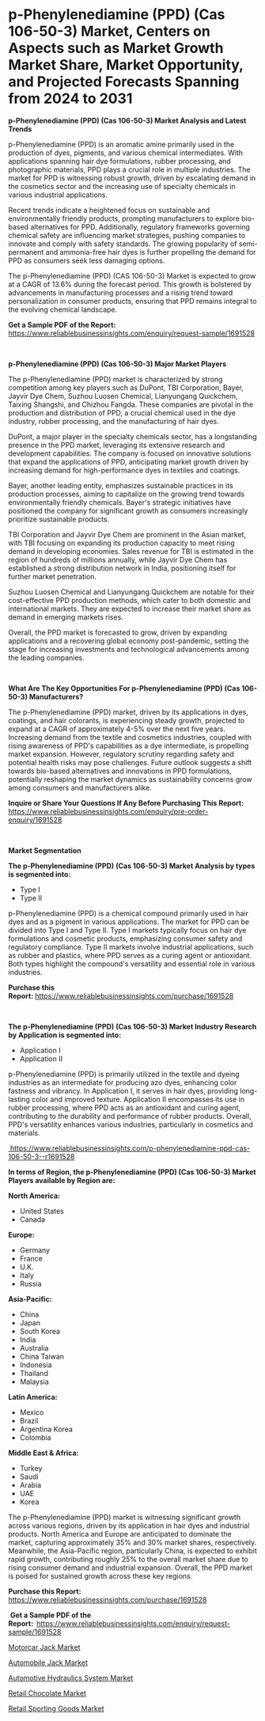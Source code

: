<p><h1>p-Phenylenediamine (PPD) (Cas 106-50-3) Market, Centers on Aspects such as Market Growth Market Share, Market Opportunity, and Projected Forecasts Spanning from 2024 to 2031</h1></p><p><strong>p-Phenylenediamine (PPD) (Cas 106-50-3) Market Analysis and Latest Trends</strong></p>
<p><p>p-Phenylenediamine (PPD) is an aromatic amine primarily used in the production of dyes, pigments, and various chemical intermediates. With applications spanning hair dye formulations, rubber processing, and photographic materials, PPD plays a crucial role in multiple industries. The market for PPD is witnessing robust growth, driven by escalating demand in the cosmetics sector and the increasing use of specialty chemicals in various industrial applications.</p><p>Recent trends indicate a heightened focus on sustainable and environmentally friendly products, prompting manufacturers to explore bio-based alternatives for PPD. Additionally, regulatory frameworks governing chemical safety are influencing market strategies, pushing companies to innovate and comply with safety standards. The growing popularity of semi-permanent and ammonia-free hair dyes is further propelling the demand for PPD as consumers seek less damaging options.</p><p>The p-Phenylenediamine (PPD) (CAS 106-50-3) Market is expected to grow at a CAGR of 13.6% during the forecast period. This growth is bolstered by advancements in manufacturing processes and a rising trend toward personalization in consumer products, ensuring that PPD remains integral to the evolving chemical landscape.</p></p>
<p><strong>Get a Sample PDF of the Report:&nbsp;</strong> <a href="https://www.reliablebusinessinsights.com/enquiry/request-sample/1691528?utm_campaign=1498&utm_medium=2&utm_source=Github&utm_content=ia&utm_term=18102024&utm_id=p-phenylenediamine-ppd-cas-106-50-3">https://www.reliablebusinessinsights.com/enquiry/request-sample/1691528</a></p>
<p>&nbsp;</p>
<p><strong>p-Phenylenediamine (PPD) (Cas 106-50-3) Major Market Players</strong></p>
<p><p>The p-Phenylenediamine (PPD) market is characterized by strong competition among key players such as DuPont, TBI Corporation, Bayer, Jayvir Dye Chem, Suzhou Luosen Chemical, Lianyungang Quickchem, Taixing Shangshi, and Chizhou Fangda. These companies are pivotal in the production and distribution of PPD, a crucial chemical used in the dye industry, rubber processing, and the manufacturing of hair dyes.</p><p>DuPont, a major player in the specialty chemicals sector, has a longstanding presence in the PPD market, leveraging its extensive research and development capabilities. The company is focused on innovative solutions that expand the applications of PPD, anticipating market growth driven by increasing demand for high-performance dyes in textiles and coatings.</p><p>Bayer, another leading entity, emphasizes sustainable practices in its production processes, aiming to capitalize on the growing trend towards environmentally friendly chemicals. Bayer's strategic initiatives have positioned the company for significant growth as consumers increasingly prioritize sustainable products.</p><p>TBI Corporation and Jayvir Dye Chem are prominent in the Asian market, with TBI focusing on expanding its production capacity to meet rising demand in developing economies. Sales revenue for TBI is estimated in the region of hundreds of millions annually, while Jayvir Dye Chem has established a strong distribution network in India, positioning itself for further market penetration.</p><p>Suzhou Luosen Chemical and Lianyungang Quickchem are notable for their cost-effective PPD production methods, which cater to both domestic and international markets. They are expected to increase their market share as demand in emerging markets rises.</p><p>Overall, the PPD market is forecasted to grow, driven by expanding applications and a recovering global economy post-pandemic, setting the stage for increasing investments and technological advancements among the leading companies.</p></p>
<p>&nbsp;</p>
<p><strong>What Are The Key Opportunities For p-Phenylenediamine (PPD) (Cas 106-50-3) Manufacturers?</strong></p>
<p><p>The p-Phenylenediamine (PPD) market, driven by its applications in dyes, coatings, and hair colorants, is experiencing steady growth, projected to expand at a CAGR of approximately 4-5% over the next five years. Increasing demand from the textile and cosmetics industries, coupled with rising awareness of PPD's capabilities as a dye intermediate, is propelling market expansion. However, regulatory scrutiny regarding safety and potential health risks may pose challenges. Future outlook suggests a shift towards bio-based alternatives and innovations in PPD formulations, potentially reshaping the market dynamics as sustainability concerns grow among consumers and manufacturers alike.</p></p>
<p><strong>Inquire or Share Your Questions If Any Before Purchasing This Report:</strong> <a href="https://www.reliablebusinessinsights.com/enquiry/pre-order-enquiry/1691528?utm_campaign=1498&utm_medium=2&utm_source=Github&utm_content=ia&utm_term=18102024&utm_id=p-phenylenediamine-ppd-cas-106-50-3">https://www.reliablebusinessinsights.com/enquiry/pre-order-enquiry/1691528</a></p>
<p>&nbsp;</p>
<p><strong>Market Segmentation</strong></p>
<p><strong>The p-Phenylenediamine (PPD) (Cas 106-50-3) Market Analysis by types is segmented into:</strong></p>
<p><ul><li>Type I</li><li>Type II</li></ul></p>
<p><p>p-Phenylenediamine (PPD) is a chemical compound primarily used in hair dyes and as a pigment in various applications. The market for PPD can be divided into Type I and Type II. Type I markets typically focus on hair dye formulations and cosmetic products, emphasizing consumer safety and regulatory compliance. Type II markets involve industrial applications, such as rubber and plastics, where PPD serves as a curing agent or antioxidant. Both types highlight the compound's versatility and essential role in various industries.</p></p>
<p><strong>Purchase this Report:&nbsp;</strong><a href="https://www.reliablebusinessinsights.com/purchase/1691528?utm_campaign=1498&utm_medium=2&utm_source=Github&utm_content=ia&utm_term=18102024&utm_id=p-phenylenediamine-ppd-cas-106-50-3">https://www.reliablebusinessinsights.com/purchase/1691528</a></p>
<p>&nbsp;</p>
<p><strong>The p-Phenylenediamine (PPD) (Cas 106-50-3) Market Industry Research by Application is segmented into:</strong></p>
<p><ul><li>Application I</li><li>Application II</li></ul></p>
<p><p>p-Phenylenediamine (PPD) is primarily utilized in the textile and dyeing industries as an intermediate for producing azo dyes, enhancing color fastness and vibrancy. In Application I, it serves in hair dyes, providing long-lasting color and improved texture. Application II encompasses its use in rubber processing, where PPD acts as an antioxidant and curing agent, contributing to the durability and performance of rubber products. Overall, PPD's versatility enhances various industries, particularly in cosmetics and materials.</p></p>
<p><a href="https://www.reliablebusinessinsights.com/p-phenylenediamine-ppd-cas-106-50-3--r1691528?utm_campaign=1498&utm_medium=2&utm_source=Github&utm_content=ia&utm_term=18102024&utm_id=p-phenylenediamine-ppd-cas-106-50-3">&nbsp;https://www.reliablebusinessinsights.com/p-phenylenediamine-ppd-cas-106-50-3--r1691528</a></p>
<p><strong>In terms of Region, the p-Phenylenediamine (PPD) (Cas 106-50-3) Market Players available by Region are:</strong></p>
<p>
    <p> <strong> North America: </strong>
        <ul>
            <li>United States</li>
            <li>Canada</li>
        </ul>
        </p> 
    <p> <strong> Europe: </strong>
        <ul>
            <li>Germany</li>
            <li>France</li>
            <li>U.K.</li>
            <li>Italy</li>
            <li>Russia</li>
        </ul>
        </p> 
    <p> <strong> Asia-Pacific: </strong>
        <ul>
            <li>China</li>
            <li>Japan</li>
            <li>South Korea</li>
            <li>India</li>
            <li>Australia</li>
            <li>China Taiwan</li>
            <li>Indonesia</li>
            <li>Thailand</li>
            <li>Malaysia</li>
        </ul>
        </p> 
    <p> <strong> Latin America: </strong>
        <ul>
            <li>Mexico</li>
            <li>Brazil</li>
            <li>Argentina Korea</li>
            <li>Colombia</li>
        </ul>
        </p> 
    <p> <strong> Middle East & Africa: </strong>
        <ul>
            <li>Turkey</li>
            <li>Saudi</li>
            <li>Arabia</li>
            <li>UAE</li>
            <li>Korea</li>
        </ul>
    </p>
    </p>
<p><p>The p-Phenylenediamine (PPD) market is witnessing significant growth across various regions, driven by its application in hair dyes and industrial products. North America and Europe are anticipated to dominate the market, capturing approximately 35% and 30% market shares, respectively. Meanwhile, the Asia-Pacific region, particularly China, is expected to exhibit rapid growth, contributing roughly 25% to the overall market share due to rising consumer demand and industrial expansion. Overall, the PPD market is poised for sustained growth across these key regions.</p></p>
<p><strong>Purchase this Report: </strong><a href="https://www.reliablebusinessinsights.com/purchase/1691528?utm_campaign=1498&utm_medium=2&utm_source=Github&utm_content=ia&utm_term=18102024&utm_id=p-phenylenediamine-ppd-cas-106-50-3">https://www.reliablebusinessinsights.com/purchase/1691528</a></p>
<p>&nbsp;<strong>Get a Sample PDF of the Report:&nbsp;&nbsp;</strong><a href="https://www.reliablebusinessinsights.com/enquiry/request-sample/1691528?utm_campaign=1498&utm_medium=2&utm_source=Github&utm_content=ia&utm_term=18102024&utm_id=p-phenylenediamine-ppd-cas-106-50-3">https://www.reliablebusinessinsights.com/enquiry/request-sample/1691528</a></p>
<p><strong></strong></p>
<p><p><a href="https://www.linkedin.com/pulse/motorcar-jack-market-research-report-forecast-growth-prospects-dwuff?utm_campaign=1498&utm_medium=2&utm_source=Github&utm_content=ia&utm_term=18102024&utm_id=p-phenylenediamine-ppd-cas-106-50-3">Motorcar Jack Market</a></p><p><a href="https://www.linkedin.com/pulse/automobile-jack-market-evolution-future-outlook-forecasting-fqbjf?utm_campaign=1498&utm_medium=2&utm_source=Github&utm_content=ia&utm_term=18102024&utm_id=p-phenylenediamine-ppd-cas-106-50-3">Automobile Jack Market</a></p><p><a href="https://www.linkedin.com/pulse/global-automotive-hydraulics-system-market-product-types-applications-ugnmf?utm_campaign=1498&utm_medium=2&utm_source=Github&utm_content=ia&utm_term=18102024&utm_id=p-phenylenediamine-ppd-cas-106-50-3">Automotive Hydraulics System Market</a></p><p><a href="https://www.linkedin.com/pulse/analyzing-retail-chocolate-market-dynamics-growth-drivers-rezwf?utm_campaign=1498&utm_medium=2&utm_source=Github&utm_content=ia&utm_term=18102024&utm_id=p-phenylenediamine-ppd-cas-106-50-3">Retail Chocolate Market</a></p><p><a href="https://www.linkedin.com/pulse/retail-sporting-goods-industry-resonance-86-amplification-xmmjf?utm_campaign=1498&utm_medium=2&utm_source=Github&utm_content=ia&utm_term=18102024&utm_id=p-phenylenediamine-ppd-cas-106-50-3">Retail Sporting Goods Market</a></p></p>